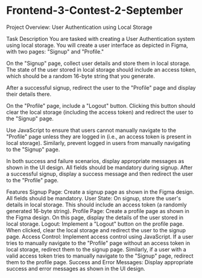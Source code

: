 # Frontend-3-Contest-2-September


Project Overview: User Authentication using Local Storage

Task Description
You are tasked with creating a User Authentication system using local storage. You will create a user interface as depicted in Figma, with two pages: "Signup" and "Profile."

On the "Signup" page, collect user details and store them in local storage. The state of the user stored in local storage should include an access token, which should be a random 16-byte string that you generate.

After a successful signup, redirect the user to the "Profile" page and display their details there.

On the "Profile" page, include a "Logout" button. Clicking this button should clear the local storage (including the access token) and redirect the user to the "Signup" page.

Use JavaScript to ensure that users cannot manually navigate to the "Profile" page unless they are logged in (i.e., an access token is present in local storage). Similarly, prevent logged in users from manually navigating to the "Signup" page.

In both success and failure scenarios, display appropriate messages as shown in the UI design. All fields should be mandatory during signup. After a successful signup, display a success message and then redirect the user to the "Profile" page.

Features
Signup Page: Create a signup page as shown in the Figma design. All fields should be mandatory.
User State: On signup, store the user's details in local storage. This should include an access token (a randomly generated 16-byte string).
Profile Page: Create a profile page as shown in the Figma design. On this page, display the details of the user stored in local storage.
Logout: Implement a "Logout" button on the profile page. When clicked, clear the local storage and redirect the user to the signup page.
Access Control: Implement access control using JavaScript. If a user tries to manually navigate to the "Profile" page without an access token in local storage, redirect them to the signup page. Similarly, if a user with a valid access token tries to manually navigate to the "Signup" page, redirect them to the profile page.
Success and Error Messages: Display appropriate success and error messages as shown in the UI design.